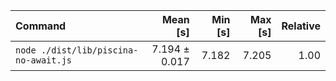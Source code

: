 | Command | Mean [s] | Min [s] | Max [s] | Relative |
|:---|---:|---:|---:|---:|
| `node ./dist/lib/piscina-no-await.js` | 7.194 ± 0.017 | 7.182 | 7.205 | 1.00 |
